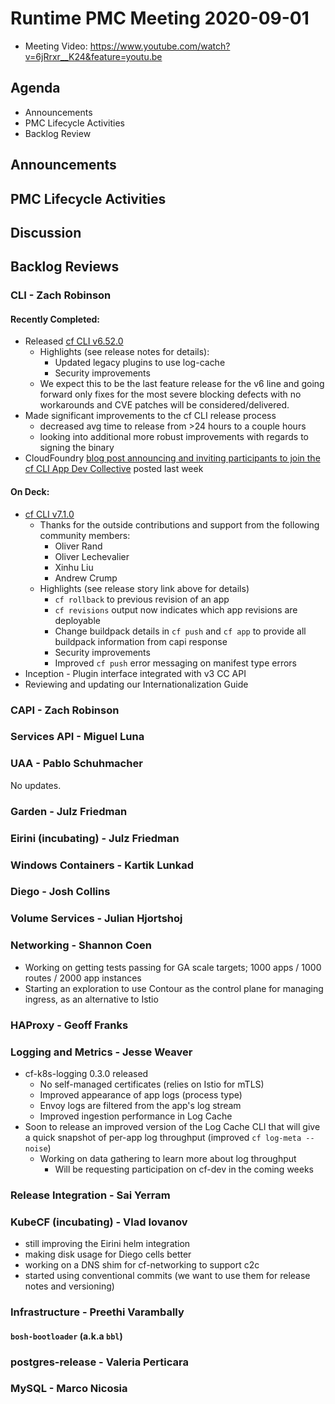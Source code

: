 # Runtime PMC Meeting 2020-09-01
* Meeting Video: https://www.youtube.com/watch?v=6jRrxr__K24&feature=youtu.be

## Agenda

* Announcements
* PMC Lifecycle Activities
* Backlog Review


## Announcements


## PMC Lifecycle Activities


## Discussion


## Backlog Reviews

### CLI - Zach Robinson

#### Recently Completed:
- Released [cf CLI v6.52.0](https://github.com/cloudfoundry/cli/releases/tag/v6.52.0)
  - Highlights (see release notes for details):
    - Updated legacy plugins to use log-cache
    - Security improvements
  - We expect this to be the last feature release for the v6 line and going forward only fixes for the most severe blocking defects with no workarounds and CVE patches will be considered/delivered.
- Made significant improvements to the cf CLI release process
  - decreased avg time to release from >24 hours to a couple hours
  - looking into additional more robust improvements with regards to signing the binary
- CloudFoundry [blog post announcing and inviting participants to join the cf CLI App Dev Collective](https://www.cloudfoundry.org/blog/join-the-cloud-foundry-cli-app-dev-collective/) posted last week
#### On Deck:
- [cf CLI v7.1.0](https://www.pivotaltracker.com/story/show/174330073)
  - Thanks for the outside contributions and support from the following community members:
    - Oliver Rand
    - Oliver Lechevalier
    - Xinhu Liu
    - Andrew Crump   
  - Highlights (see release story link above for details)
    - `cf rollback` to previous revision of an app
    - `cf revisions` output now indicates which app revisions are deployable
    - Change buildpack details in `cf push` and `cf app` to provide all buildpack information from capi response
    - Security improvements
    - Improved `cf push` error messaging on manifest type errors
- Inception - Plugin interface integrated with v3 CC API
- Reviewing and updating our Internationalization Guide


### CAPI - Zach Robinson


### Services API - Miguel Luna


### UAA - Pablo Schuhmacher
No updates.

### Garden - Julz Friedman


### Eirini (incubating) - Julz Friedman


### Windows Containers - Kartik Lunkad


### Diego - Josh Collins


### Volume Services - Julian Hjortshoj


### Networking - Shannon Coen

- Working on getting tests passing for GA scale targets; 1000 apps / 1000 routes / 2000 app instances
- Starting an exploration to use Contour as the control plane for managing ingress, as an alternative to Istio

### HAProxy - Geoff Franks


### Logging and Metrics - Jesse Weaver
- cf-k8s-logging 0.3.0 released
  - No self-managed certificates (relies on Istio for mTLS)
  - Improved appearance of app logs (process type)
  - Envoy logs are filtered from the app's log stream
  - Improved ingestion performance in Log Cache
- Soon to release an improved version of the Log Cache CLI that will give a quick snapshot of per-app log throughput (improved `cf log-meta --noise`)
  - Working on data gathering to learn more about log throughput
    - Will be requesting participation on cf-dev in the coming weeks

### Release Integration - Sai Yerram


### KubeCF (incubating) - Vlad Iovanov

- still improving the Eirini helm integration
- making disk usage for Diego cells better
- working on a DNS shim for cf-networking to support c2c
- started using conventional commits (we want to use them for release notes and versioning)

### Infrastructure - Preethi Varambally

#### `bosh-bootloader` (a.k.a `bbl`)


### postgres-release - Valeria Perticara


### MySQL - Marco Nicosia
